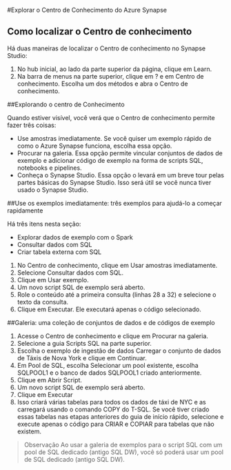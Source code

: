 #Explorar o Centro de Conhecimento do Azure Synapse

## Como localizar o Centro de conhecimento

Há duas maneiras de localizar o Centro de conhecimento no Synapse Studio:

1. No hub inicial, ao lado da parte superior da página, clique em Learn.
2. Na barra de menus na parte superior, clique em ? e em Centro de conhecimento.
Escolha um dos métodos e abra o Centro de conhecimento.

##Explorando o centro de Conhecimento

Quando estiver visível, você verá que o Centro de conhecimento permite fazer três coisas:

* Use amostras imediatamente. Se você quiser um exemplo rápido de como o Azure Synapse funciona, escolha essa opção.
* Procurar na galeria. Essa opção permite vincular conjuntos de dados de exemplo e adicionar código de exemplo na forma de scripts SQL, notebooks e pipelines.
* Conheça o Synapse Studio. Essa opção o levará em um breve tour pelas partes básicas do Synapse Studio. Isso será útil se você nunca tiver usado o Synapse Studio.

##Use os exemplos imediatamente: três exemplos para ajudá-lo a começar rapidamente

Há três itens nesta seção:

* Explorar dados de exemplo com o Spark
* Consultar dados com SQL
* Criar tabela externa com SQL

1. No Centro de conhecimento, clique em Usar amostras imediatamente.
2. Selecione Consultar dados com SQL.
3. Clique em Usar exemplo.
4. Um novo script SQL de exemplo será aberto.
5. Role o conteúdo até a primeira consulta (linhas 28 a 32) e selecione o texto da consulta.
6. Clique em Executar. Ele executará apenas o código selecionado.

##Galeria: uma coleção de conjuntos de dados e de códigos de exemplo

1. Acesse o Centro de conhecimento e clique em Procurar na galeria.
2. Selecione a guia Scripts SQL na parte superior.
3. Escolha o exemplo de ingestão de dados Carregar o conjunto de dados de Táxis de Nova York e clique em Continuar.
4. Em Pool de SQL, escolha Selecionar um pool existente, escolha SQLPOOL1 e o banco de dados SQLPOOL1 criado anteriormente.
5. Clique em Abrir Script.
6. Um novo script SQL de exemplo será aberto.
7. Clique em Executar
8. Isso criará várias tabelas para todos os dados de táxi de NYC e as carregará usando o comando COPY do T-SQL. Se você tiver criado essas tabelas nas etapas anteriores do guia de início rápido, selecione e execute apenas o código para CRIAR e COPIAR para tabelas que não existem.

>Observação
Ao usar a galeria de exemplos para o script SQL com um pool de SQL dedicado (antigo SQL DW), você só poderá usar um pool de SQL dedicado (antigo SQL DW).